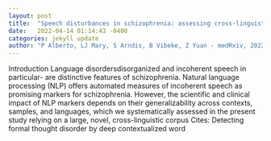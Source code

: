 ```yaml
---
layout: post
title:  "Speech disturbances in schizophrenia: assessing cross-linguistic generalizability of NLP automated measures of coherence"
date:   2022-04-14 01:14:43 -0400
categories: jekyll update
author: "P Alberto, LJ Mary, S Arndis, B Vibeke, Z Yuan - medRxiv, 2022"
---
```

Introduction Language disordersdisorganized and incoherent speech in particular- are distinctive features of schizophrenia. Natural language processing (NLP) offers automated measures of incoherent speech as promising markers for schizophrenia. However, the scientific and clinical impact of NLP markers depends on their generalizability across contexts, samples, and languages, which we systematically assessed in the present study relying on a large, novel, cross-linguistic corpus Cites: Detecting formal thought disorder by deep contextualized word